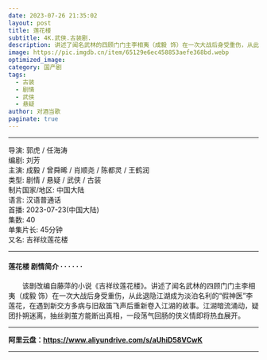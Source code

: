 ```yaml
---
date: 2023-07-26 21:35:02
layout: post
title: 莲花楼
subtitle: 4K.武侠.古装剧.
description: 讲述了闻名武林的四顾门门主李相夷（成毅 饰）在一次大战后身受重伤，从此退隐江湖成为淡泊名利的“假神医”李莲花，在遇到新交方多病与旧敌笛飞声后重新卷入江湖的故事...
image: https://pic.imgdb.cn/item/65129e6ec458853aefe368bd.webp
optimized_image: 
category: 国产剧
tags:
  - 古装
  - 剧情
  - 武侠
  - 悬疑
author: 对酒当歌
paginate: true
---
```


---

导演: 郭虎 / 任海涛  
编剧: 刘芳  
主演: 成毅 / 曾舜晞 / 肖顺尧 / 陈都灵 / 王鹤润  
类型: 剧情 / 悬疑 / 武侠 / 古装  
制片国家/地区: 中国大陆  
语言: 汉语普通话  
首播: 2023-07-23(中国大陆)  
集数: 40  
单集片长: 45分钟  
又名: 吉祥纹莲花楼  

---

#### 莲花楼 剧情简介 · · · · · ·

　　该剧改编自藤萍的小说《吉祥纹莲花楼》。讲述了闻名武林的四顾门门主李相夷（成毅 饰）在一次大战后身受重伤，从此退隐江湖成为淡泊名利的“假神医”李莲花，在遇到新交方多病与旧敌笛飞声后重新卷入江湖的故事。江湖暗流涌动，疑团扑朔迷离，抽丝剥茧方能断出真相，一段荡气回肠的侠义情即将热血展开。

---

**阿里云盘：<https://www.aliyundrive.com/s/aUhiD58VCwK>**

---
